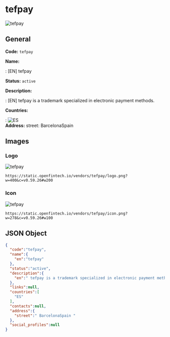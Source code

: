 
# tefpay 
![tefpay](https://static.openfintech.io/vendors/tefpay/logo.png?w=400&c=v0.59.26#w200)  

## General 
 
**Code:** `tefpay` 
 
**Name:** 
 
:	[EN] tefpay 
 
**Status:** `active` 
 
**Description:** 
 
: [EN]  tefpay is a trademark specialized in electronic payment methods.  
 
 
**Countries:** 
 
:	![ES](https://cdnjs.cloudflare.com/ajax/libs/flag-icon-css/3.3.0/flags/4x3/es.svg#w24)  
**Address:** 
street:  BarcelonaSpain  

## Images 

### Logo 
 
![tefpay](https://static.openfintech.io/vendors/tefpay/logo.png?w=400&c=v0.59.26#w200)  

```
https://static.openfintech.io/vendors/tefpay/logo.png?w=400&c=v0.59.26#w200
```  

### Icon 
 
![tefpay](https://static.openfintech.io/vendors/tefpay/icon.png?w=278&c=v0.59.26#w100)  

```
https://static.openfintech.io/vendors/tefpay/icon.png?w=278&c=v0.59.26#w100
```  

## JSON Object 

```json
{
  "code":"tefpay",
  "name":{
    "en":"tefpay"
  },
  "status":"active",
  "description":{
    "en":" tefpay is a trademark specialized in electronic payment methods. "
  },
  "links":null,
  "countries":[
    "ES"
  ],
  "contacts":null,
  "address":{
    "street":" BarcelonaSpain "
  },
  "social_profiles":null
}
```  
